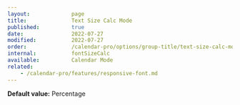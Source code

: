```yaml
---
layout:             page
title:              Text Size Calc Mode
published:          true
date:               2022-07-27
modified:           2022-07-27
order:              /calendar-pro/options/group-title/text-size-calc-mode
internal:           fontSizeCalc
available:          Calendar Mode
related:
    - /calendar-pro/features/responsive-font.md
---
```

**Default value:** Percentage